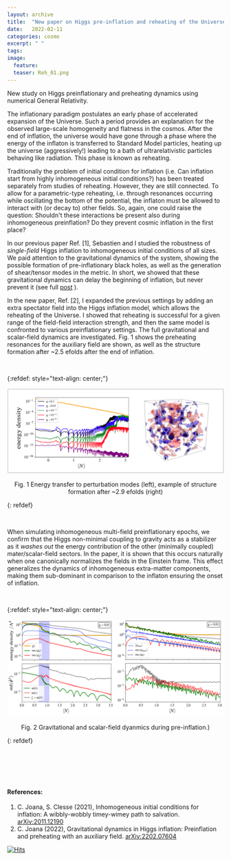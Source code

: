 ```yaml
---
layout: archive
title:  "New paper on Higgs pre-inflation and reheating of the Universe"
date:   2022-02-11
categories: cosmo
excerpt: " "
tags: 
image:
  feature: 
  teaser: Reh_01.png
---
```


New study on Higgs preinflationary and preheating dynamics using numerical General Relativity. 


The inflationary paradigm postulates an early phase  of accelerated expansion of the Universe. Such a period provides an explanation for the observed large-scale homogeneity and flatness in the cosmos. 
After the end of inflation, the universe would have gone through a phase where the energy of  the inflaton is transferred to Standard Model particles, heating up the universe (aggressively!)  leading to a bath of ultrarelativistic particles behaving like radiation.  This phase is known as reheating. 

Traditionally the problem of initial condition for inflation (i.e.  Can inflation start from highly inhomogeneous initial conditions?) has been treated separately from studies of reheating. However, they are still connected.   To allow for a  parametric-type reheating,  i.e.  through resonances occurring while oscillating the bottom of the potential,  the inflaton must be allowed to interact with (or decay to) other fields.  So, again, one could raise the question: Shouldn't  these interactions be present also during inhomogeneous preinflation? Do they prevent cosmic inflation in the first place?

In our previous paper Ref. \[1\], Sebastien and I studied the robustness of *single-field* Higgs inflation to inhomogeneous initial conditions of all sizes. We paid attention to the gravitational dynamics of the system, showing the possible formation of pre-inflationary black holes, as well as the generation of shear/tensor modes in the metric. In short, we showed that these gravitational dynamics can delay the beginning of inflation, but never prevent it  (see full [post](https://cjoana.github.io/cosmo/preinflation/) ). 

In the new paper, Ref. \[2\], I expanded the previous settings by adding an extra spectator field into the Higgs inflation model, which allows the reheating of the Universe. I showed that reheating is successful for a given range of the field-field interaction strength, and then the same model is confronted to various preinflationary settings. The full gravitational and scalar-field dynamics are investigated.  Fig. 1 shows the preheating resonances for the auxiliary field are shown, as well as the structure formation after ~2.5 efolds after the end of inflation. 

&nbsp;


{:refdef: style="text-align: center;"}
<p align = "center">
<img src="/images/Reh_01.png" alt="fig ecm" width="800"/>
</p>

<p align = "center">
Fig. 1 Energy transfer to perturbation modes (left),
example of structure formation after ~2.9 efolds (right)
</p>
{: refdef}

&nbsp;

When simulating inhomogeneous multi-field preinflationary epochs, we confirm that the Higgs non-minimal coupling to gravity acts as a stabilizer as it *washes out* the energy contribution of the other (minimally coupled) mater/scalar-field sectors. In the paper,  it is shown that this occurs naturally when one canonically normalizes the fields in the Einstein frame. This effect generalizes the dynamics of  inhomogeneous extra-matter components, making them sub-dominant in comparison to the inflaton ensuring the onset of inflation. 

&nbsp;

{:refdef: style="text-align: center;"}
<p align = "center">
<img src="/images/mf_preinf.png" alt="fig ecm" width="800"/>
</p>

<p align = "center">
Fig. 2 Gravitational and scalar-field dyanmics during pre-inflation.)
</p>
{: refdef}


&nbsp;
<br/><br/>
<br/><br/>

#### References:

1.  C. Joana, S. Clesse (2021), Inhomogeneous initial conditions for inflation: A wibbly-wobbly timey-wimey path to salvation. [arXiv:2011.12190](https://arxiv.org/abs/2011.12190) 
2.  C. Joana (2022), Gravitational dynamics in Higgs inflation: Preinflation and preheating with an auxiliary field.  [arXiv:2202.07604](https://arxiv.org/abs/2202.07604)


[![Hits](https://hits.seeyoufarm.com/api/count/incr/badge.svg?url=https%3A%2F%2Fcjoana.github.io%2Fcosmo%2Fpreheating&count_bg=%23FFFFFF&title_bg=%23555555&icon=&icon_color=%23E7E7E7&title=%23&edge_flat=false)](https://hits.seeyoufarm.com)


